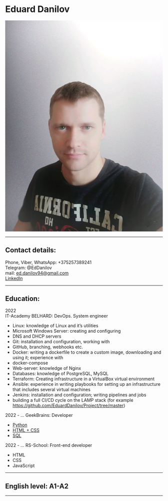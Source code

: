 # Eduard Danilov
![Main photo](/img/photo.png)

---

## Contact details:<br>
Phone, Viber, WhatsApp: +375257389241<br>
Telegram: @EdDanilov<br>
mail: ed.danilov94@gmail.com<br>
[LinkedIn](https://www.linkedin.com/in/eddanilov) 

---

## Education:

2022<br>
IT-Academy BELHARD: DevOps. System engineer
* Linux: knowledge of Linux and it’s utilities
* Microsoft Windows Server: creating and configuring
* DNS and DHCP servers
* Git: installation and configuration, working with
* GitHub, branching, webhooks etc.
* Docker: writing a dockerfile to create a custom
image, downloading and using it; experience with
* docker-compose
* Web-server: knowledge of Nginx
* Databases: knowledge of PostgreSQL, MySQL
* Terraform: Creating infrastructure in a VirtualBox
virtual environment
* Ansible: experience in writing playbooks for setting
up an infrastructure that includes several virtual
machines
* Jenkins: installation and configuration; writing
pipelines and jobs
* building a full CI/CD cycle on the LAMP stack (for example https://github.com/EduardDanilov/Project/tree/master)


2022 - ...
GeekBrains: Developer
* [Python](https://github.com/EduardDanilov/GB/tree/master/Python)
* [HTML + CSS](https://github.com/EduardDanilov/GB/tree/master/web/cv)
* [SQL](https://github.com/EduardDanilov/GB/tree/master/SQL)

2022 - ...
RS-School: Front-end developer
* HTML
* CSS
* JavaScript

---
## English level: A1-A2

---